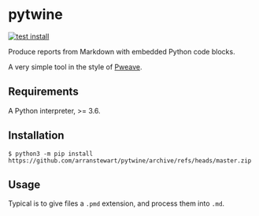 
# pytwine

[![test install](https://github.com/arranstewart/pytwine/actions/workflows/test.yml/badge.svg)](https://github.com/arranstewart/pytwine/actions/workflows/test.yml)

Produce reports from Markdown with embedded Python code blocks.

A very simple tool in the style of [Pweave][pweave].

[pweave]: https://github.com/mpastell/Pweave

## Requirements

A Python interpreter, >= 3.6.

## Installation

```
$ python3 -m pip install https://github.com/arranstewart/pytwine/archive/refs/heads/master.zip
```

## Usage

Typical is to give files a `.pmd` extension, and process them into `.md`.




